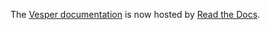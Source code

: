 The [Vesper documentation](https://vesper.readthedocs.io) is now hosted by [Read the Docs](https://www.readthedocs.io).
